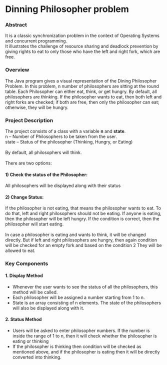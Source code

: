 <h1>Dinning Philosopher problem</h1>

<h3>Abstract</h3>
<div>It is a classic synchronization problem in the context of Operating Systems and concurrent programming.</div>
<div>It illustrates the challenge of resource sharing and deadlock prevention by giving rights to eat to only those who have the left and right fork, which are free.</div>
<h3>Overview</h3>
<div>The Java program gives a visual representation of the Dining Philosopher
Problem. In this problem, n number of philosophers are sitting at the round table.
Each Philosopher can either eat, think, or get hungry. By default, all philosophers
are thinking. If the philosopher wants to eat, then both left and right forks are
checked; if both are free, then only the  philosopher can eat; otherwise, they will be
hungry. </div>
<h3>Project Description</h3>
<div>The project consists of a class with a variable <b>n</b> and <b>state</b>.</div>
<div>n – Number of Philosophers to be taken from the user. 
</div>
<div>state – Status of the philosopher (Thinking, Hungry, or Eating) </div><br>
<div>By default, all philosophers will think.</div><br>
<div>There are two options: </div>
<h4>1) Check the status of the Philosopher: 
</h4>
<div>All philosophers will be displayed along with their status</div>
<h4>2) Change Status:</h4>
<div>If the philosopher is not eating, that means the philosopher wants to eat. To
do that, left and right philosophers should not be eating. If anyone is
eating, then the philosopher will be left hungry. If the condition is
correct, then the philosopher will start eating. 
</div><br>
<div>In case a philosopher is eating and wants to think, it will be changed
directly. But if left and right philosophers are hungry, then again
condition will be checked for an empty fork and based on the condition
2
They will be allowed to eat. 
</div>
<h3>Key Components</h3>
<h4>1. Display Method</h4>
<div>
  <ul>
    <li>Whenever the user wants to see the status of all the philosophers, 
this method will be called. </li>
    <li>Each philosopher will be assigned a number starting from 1 to n. </li>
    <li>State is an array consisting of n elements. The state of the
philosophers will also be displayed along with it. 
</li>
  </ul>
</div>
<h4>2. Status Method</h4>
<div>
  <ul>
    <li>Users will be asked to enter philosopher numbers. If the number
is inside the range of 1 to n, then it will check whether the
philosopher is eating or thinking</li>
    <li>If the philosopher is thinking then condition will be checked as
mentioned above, and if the philosopher is eating then it will be
directly converted into thinking. 
</li>
  </ul>
</div>
